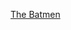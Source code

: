 ---
layout: post
wordpress_id: 900
wordpress_url: http://noesbueno.com/archives/900
date: '2010-12-09 11:00:48 -0600'
date_gmt: '2010-12-09 16:00:48 -0600'
body: |
  <p><a href="http://www.epicponyz.com/2010/12/batmen.html">The Batmen</a></p>
---